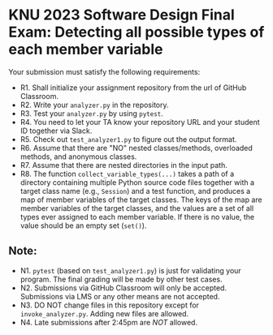 # KNU 2023 Software Design Final Exam: Detecting all possible types of each member variable

Your submission must satisfy the following requirements:

* R1. Shall initialize your assignment repository from the url of GitHub Classroom.
* R2. Write your `analyzer.py` in the repository.
* R3. Test your `analyzer.py` by using `pytest`.
* R4. You need to let your TA know your repository URL and your student ID together via Slack.
* R5. Check out `test_analyzer1.py` to figure out the output format.
* R6. Assume that there are "NO" nested classes/methods, overloaded methods, and anonymous classes.
* R7. Assume that there are nested directories in the input path.
* R8. The function `collect_variable_types(...)` takes a path of a directory containing multiple Python source code files together with a target class name (e.g., `Session`) and a test function, and produces a map of member variables of the target classes. The keys of the map are member variables of the target classes, and the values are a set of all types ever assigned to each member variable. If there is no value, the value should be an empty set (`set()`).


## Note:

* N1. `pytest` (based on `test_analyzer1.py`) is just for validating your program. The final grading will be made by other test cases.
* N2. Submissions via GitHub Classroom will only be accepted. Submissions via LMS or any other means are not accepted.
* N3. DO NOT change files in this repository except for `invoke_analyzer.py`. Adding new files are allowed.
* N4. Late submissions after 2:45pm are *NOT* allowed.
